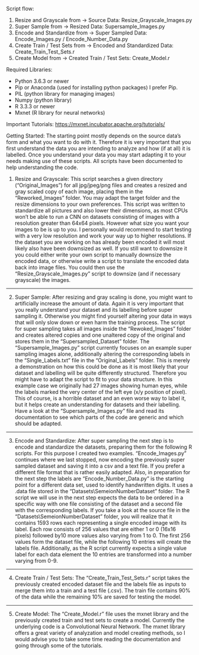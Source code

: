 Script flow:
1. Resize and Grayscale from -> Source Data: 
Resize_Grayscale_Images.py
2. Super Sample from -> Resized Data: 
Supersample_Images.py
3. Encode and Standardize from -> Super Sampled Data: 
Encode_Images.py / Encode_Number_Data.py
4. Create Train / Test Sets from -> Encoded and Standardized Data: Create_Train_Test_Sets.r
5. Create Model from -> Created Train / Test Sets: 
Create_Model.r

Required Libraries:
- Python 3.6.3 or newer
- Pip or Anaconda (used for installing python packages) I prefer Pip.
- PIL (python library for managing images)
- Numpy (python library)
- R 3.3.3 or newer
- Mxnet (R library for neural networks)

Important Tutorials:
https://mxnet.incubator.apache.org/tutorials/

Getting Started:
The starting point mostly depends on the source data’s form and what you want to do with it. Therefore it is very important that you first understand the data you are intending to analyze and how (if at all) it is labelled. Once you understand your data you may start adapting it to your needs making use of these scripts. All scripts have been documented to help understanding the code.
1. Resize and Grayscale:
This script searches a given directory (“Original_Images”) for all jpg/jpeg/png files and creates a resized and gray scaled copy of each image, placing them in the “Reworked_Images” folder. You may adapt the target folder and the resize dimensions to your own preferences. 
This script was written to standardize all pictures and also lower their dimensions, as most CPUs won’t be able to run a CNN on datasets consisting of images with a resolution greater than 64x64 pixels. However what size you want your images to be is up to you. I personally would recommend to start testing with a very low resolution and work your way up to higher resolutions.
If the dataset you are working on has already been encoded it will most likely also have been downsized as well. If you still want to downsize it you could either write your own script to manually downsize the encoded data, or otherwise write a script to translate the encoded data back into image files. You could then use the “Resize_Grayscale_Images.py” script to downsize (and if necessary grayscale) the images.
--------------------

2. Super Sample:
After resizing and gray scaling is done, you might want to artificially increase the amount of data. Again it is very important that you really understand your dataset and its labelling before super sampling it. Otherwise you might find yourself altering your data in ways that will only slow down or even harm the training process.
The script for super sampling takes all images inside the “Rewoked_Images” folder and creates altered copies and one unaltered copy of the original and stores them in the “Supersampled_Dataset” folder. The “Supersample_Images.py” script currently focuses on an example super sampling images alone, additionally altering the corresponding labels in the “Single_Labels.txt” file in the “Original_Labels” folder. This is merely a demonstration on how this could be done as it is most likely that your dataset and labelling will be quite differently structured. Therefore you might have to adapt the script to fit to your data structure. In this example case we originally had 27 images showing human eyes, while the labels marked the very center of the left eye (x/y position of pixel). This of course, is a horrible dataset and an even worse way to label it, but it helps create an understanding for datasets and their labelling. Have a look at the “Supersample_Images.py” file and read its documentation to see which parts of the code are generic and which should be adapted.
--------------------

3. Encode and Standardize:
After super sampling the next step is to encode and standardize the datasets, preparing them for the following R scripts. For this purpose I created two examples. “Encode_Images.py” continues where we last stopped, now encoding the previously super sampled dataset and saving it into a csv and a text file. If you prefer a different file format that is rather easily adapted. Also, in preparation for the next step the labels are “Encode_Number_Data.py” is the starting point for a different data set, used to identify handwritten digits. It uses a .data file stored in the “Datasets\SemeionNumberDataset” folder. The R script we will use in the next step expects the data to be ordered in a specific way with one file consisting of the dataset and a second file with the corresponding labels. If you take a look at the source file in the “Datasets\SemeionNumberDataset” folder, you will realize that it contains 1593 rows each representing a single encoded image with its label. Each row consists of 256 values that are either 1 or 0 (16x16 pixels) followed by10 more values also varying from 1 to 0. The first 256 values form the dataset file, while the following 10 entries will create the labels file. Additionally, as the R script currently expects a single value label for each data element the 10 entries are transformed into a number varying from 0-9.
--------------------
4. Create Train / Test Sets:
The “Create_Train_Test_Sets.r” script takes the previously created encoded dataset file and the labels file as inputs to merge them into a train and a test file (.csv). The train file contains 90% of the data while the remaining 10% are saved for testing the model.
--------------------

5. Create Model:
The “Create_Model.r” file uses the mxnet library and the previously created train and test sets to create a model. Currently the underlying code is a Convolutional Neural Network. The mxnet library offers a great variety of analyzation and model creating methods, so I would advise you to take some time reading the documentation and going through some of the tutorials.
